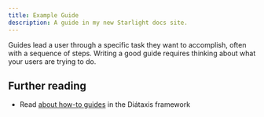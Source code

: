 ```yaml
---
title: Example Guide
description: A guide in my new Starlight docs site.
---
```


Guides lead a user through a specific task they want to accomplish, often with a sequence of steps.
Writing a good guide requires thinking about what your users are trying to do.

## Further reading

-   Read [about how-to guides](https://diataxis.fr/how-to-guides/) in the Diátaxis framework

